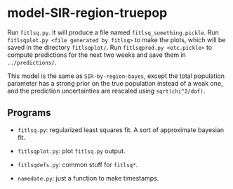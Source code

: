# model-SIR-region-truepop

Run `fitlsq.py`. It will produce a file named `fitlsq_something.pickle`.
Run `fitlsqplot.py <file generated by fitlsq>` to make the plots, which will
be saved in the directory `fitlsqplot/`. Run `fitlsqpred.py <etc.pickle>` to
compute predictions for the next two weeks and save them in `../predictions/`.

This model is the same as `SIR-by-region-bayes`, except the total population
parameter has a strong prior on the true population instead of a weak one, and
the prediction uncertainties are rescaled using `sqrt(chi^2/dof)`.

## Programs

  * `fitlsq.py`: regularized least squares fit. A sort of approximate bayesian
    fit.

  * `fitlsqplot.py`: plot `fitlsq.py` output.
  
  * `fitlsqdefs.py`: common stuff for `fitlsq*`.
    
  * `namedate.py`: just a function to make timestamps.
